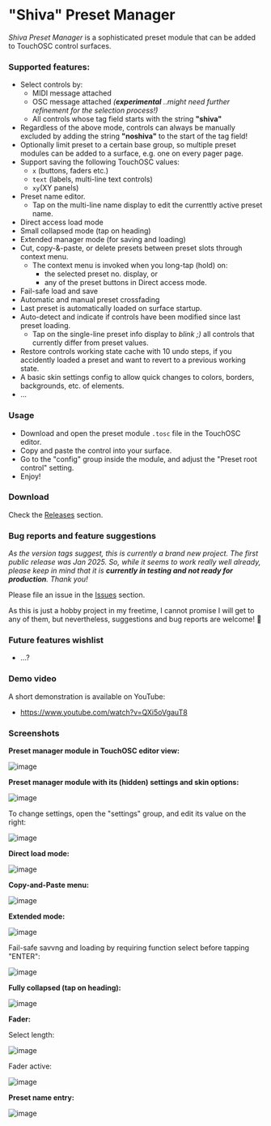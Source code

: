 # "Shiva" Preset Manager

*Shiva Preset Manager* is a sophisticated preset module that can be added to TouchOSC control surfaces.

### Supported features:
- Select controls by:
  - MIDI message attached
  - OSC message attached *(**experimental** ..might need further refinement for the selection process!)*
  - All controls whose tag field starts with the string **"shiva"**
- Regardless of the above mode, controls can always be manually excluded by adding the string **"noshiva"** to the start of the tag field! 
- Optionally limit preset to a certain base group, so multiple preset modules can be added to a surface, e.g. one on every pager page.
- Support saving the following TouchOSC values:
  - `x` (buttons, faders etc.)
  - `text` (labels, multi-line text controls)
  - `xy`(XY panels)
- Preset name editor.
  - Tap on the multi-line name display to edit the currenttly active preset name.
- Direct access load mode
- Small collapsed mode (tap on heading)
- Extended manager mode (for saving and loading)
- Cut, copy-&-paste, or delete presets between preset slots through context menu.
  - The context menu is invoked when you long-tap (hold) on:
    - the selected preset no. display, or
    - any of the preset buttons in Direct access mode.
- Fail-safe load and save
- Automatic and manual preset crossfading
- Last preset is automatically loaded on surface startup.
- Auto-detect and indicate if controls have been modified since last preset loading.
  - Tap on the single-line preset info display to *blink ;)* all controls that currently differ from preset values.
- Restore controls working state cache with 10 undo steps, if you accidently loaded a preset and want to revert to a previous working state.
- A basic skin settings config to allow quick changes to colors, borders, backgrounds, etc. of elements.
- ...

### Usage

- Download and open the preset module `.tosc` file in the TouchOSC editor.
- Copy and paste the control into your surface.
- Go to the "config" group inside the module, and adjust the "Preset root control" setting.
- Enjoy!

### Download

Check the [Releases](https://github.com/bobbadshy/touchosc_shiva_preset_manager/releases) section.

### Bug reports and feature suggestions

*As the version  tags suggest, this is currently a brand new project. The first public release was Jan 2025. So, while it seems to work really well already, please keep in mind that it is **currently in testing and not ready for production**. Thank you!*

Please file an issue in the [Issues](https://github.com/bobbadshy/touchosc_shiva_preset_manager/issues) section.

As this is just a hobby project in my freetime, I cannot promise I will get to any of them, but nevertheless, suggestions and bug reports are welcome! 🙂

### Future features wishlist

- ...?

### Demo video

A short demonstration is available on YouTube:
- https://www.youtube.com/watch?v=QXi5oVgauT8

### Screenshots

**Preset manager module in TouchOSC editor view:**

![image](https://github.com/user-attachments/assets/5e8cc508-7f93-416b-bd1f-a345b4ab5523)

**Preset manager module with its (hidden) settings and skin options:**

![image](https://github.com/user-attachments/assets/a3854b87-f970-44bc-b048-d000ad180fd0)

To change settings, open the "settings" group, and edit its value on the right:

![image](https://github.com/user-attachments/assets/1000ed6a-0be0-4f4e-b27d-7a289107bfd7)

**Direct load mode:**

![image](https://github.com/user-attachments/assets/10d927e4-4742-4cc2-ab9e-443e416f5808)

**Copy-and-Paste menu:**

![image](https://github.com/user-attachments/assets/f61e51a8-501d-44d8-a357-fc7817ab14c9)

**Extended mode:**

![image](https://github.com/user-attachments/assets/b0f5bd8f-d94f-4a65-b8ae-cbc3d9021986)

Fail-safe savvng and loading by requiring function select before tapping "ENTER":

![image](https://github.com/user-attachments/assets/01ad1eb3-3e65-4f98-a916-6590f95a1a88)

**Fully collapsed (tap on heading):**

![image](https://github.com/user-attachments/assets/86cb105b-9ddb-4303-9d87-4b2fdbfde95d)

**Fader:**

Select length:

![image](https://github.com/user-attachments/assets/fa5bebf2-22f7-4537-a2d1-9d11fc7cbf9c)


Fader active:

![image](https://github.com/user-attachments/assets/dd4e2095-f94a-4803-bbaa-2f4e35eacf4a)

**Preset name entry:**

![image](https://github.com/user-attachments/assets/2c001d3f-cc80-4003-aa1b-53d62cb1cbe6)
